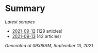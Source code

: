 # Summary
*Latest scrapes*
* [2021-09-12](https://github.com/nuuuwan/news_lk/blob/data/news_lk.2021-09-12.json) (129 articles)
* [2021-09-13](https://github.com/nuuuwan/news_lk/blob/data/news_lk.2021-09-13.json) (42 articles)

*Generated at 09:08AM, September 13, 2021*